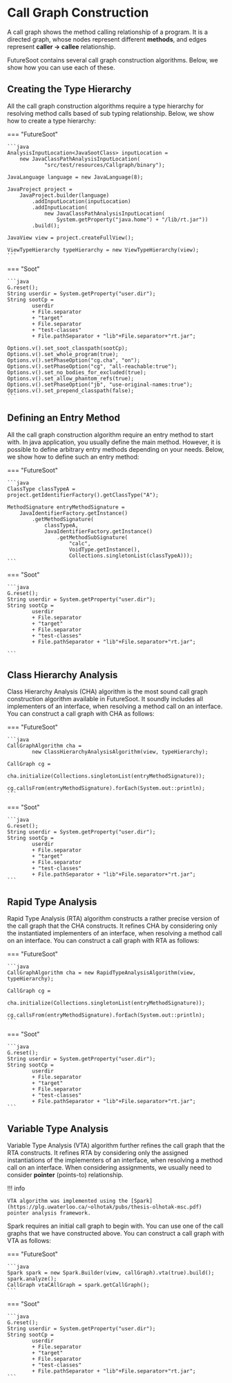 # Call Graph Construction
A call graph shows the method calling relationship of a program. It is a directed graph, whose nodes represent different **methods**, and edges represent **caller -> callee** relationship.

FutureSoot contains several call graph construction algorithms. Below, we show how you can use each of these.

## Creating the Type Hierarchy
All the call graph construction algorithms require a type hierarchy for resolving method calls based of sub typing relationship.
Below, we show how to create a type hierarchy:

=== "FutureSoot"

    ```java
    AnalysisInputLocation<JavaSootClass> inputLocation =
        new JavaClassPathAnalysisInputLocation(
                "src/test/resources/Callgraph/binary");

    JavaLanguage language = new JavaLanguage(8);

    JavaProject project =
        JavaProject.builder(language)
            .addInputLocation(inputLocation)
            .addInputLocation(
                new JavaClassPathAnalysisInputLocation(
                    System.getProperty("java.home") + "/lib/rt.jar"))
            .build();

    JavaView view = project.createFullView();
    
    ViewTypeHierarchy typeHierarchy = new ViewTypeHierarchy(view);    
    ```
    
=== "Soot"

    ```java
    G.reset();
    String userdir = System.getProperty("user.dir");
    String sootCp = 
            userdir 
            + File.separator 
            + "target" 
            + File.separator 
            + "test-classes"
            + File.pathSeparator + "lib"+File.separator+"rt.jar";
            
    Options.v().set_soot_classpath(sootCp);
    Options.v().set_whole_program(true);
    Options.v().setPhaseOption("cg.cha", "on");
    Options.v().setPhaseOption("cg", "all-reachable:true");
    Options.v().set_no_bodies_for_excluded(true);
    Options.v().set_allow_phantom_refs(true);
    Options.v().setPhaseOption("jb", "use-original-names:true");
    Options.v().set_prepend_classpath(false);
    ```

## Defining an Entry Method
All the call graph construction algorithm require an entry method to start with. In java application, you usually define the main method. However, it is possible to define arbitrary entry methods depending on your needs. Below, we show how to define such an entry method:

=== "FutureSoot"

    ```java
    ClassType classTypeA = project.getIdentifierFactory().getClassType("A");
    
    MethodSignature entryMethodSignature =
        JavaIdentifierFactory.getInstance()
            .getMethodSignature(
                classTypeA,
                JavaIdentifierFactory.getInstance()
                    .getMethodSubSignature(
                        "calc",
                        VoidType.getInstance(),
                        Collections.singletonList(classTypeA)));    
    ```
    
=== "Soot"

    ```java
    G.reset();
    String userdir = System.getProperty("user.dir");
    String sootCp = 
            userdir 
            + File.separator 
            + "target" 
            + File.separator 
            + "test-classes"
            + File.pathSeparator + "lib"+File.separator+"rt.jar";
            
    ```

## Class Hierarchy Analysis
Class Hierarchy Analysis (CHA) algorithm is the most sound call graph construction algorithm available in FutureSoot. It soundly includes all implementers of an interface, when resolving a method call on an interface.
You can construct a call graph with CHA as follows:

=== "FutureSoot"

    ```java
    CallGraphAlgorithm cha = 
            new ClassHierarchyAnalysisAlgorithm(view, typeHierarchy);
    
    CallGraph cg = 
            cha.initialize(Collections.singletonList(entryMethodSignature));

    cg.callsFrom(entryMethodSignature).forEach(System.out::println);
    ```
    
=== "Soot"

    ```java
    G.reset();
    String userdir = System.getProperty("user.dir");
    String sootCp = 
            userdir 
            + File.separator 
            + "target" 
            + File.separator 
            + "test-classes"
            + File.pathSeparator + "lib"+File.separator+"rt.jar";    
    ```

## Rapid Type Analysis
Rapid Type Analysis (RTA) algorithm constructs a rather precise version of the call graph that the CHA constructs. It refines CHA by considering only the instantiated implementers of an interface, when resolving a method call on an interface.
You can construct a call graph with RTA as follows:

=== "FutureSoot"

    ```java
    CallGraphAlgorithm cha = new RapidTypeAnalysisAlgorithm(view, typeHierarchy);
    
    CallGraph cg = 
            cha.initialize(Collections.singletonList(entryMethodSignature));

    cg.callsFrom(entryMethodSignature).forEach(System.out::println);
    ```
    
=== "Soot"

    ```java
    G.reset();
    String userdir = System.getProperty("user.dir");
    String sootCp = 
            userdir 
            + File.separator 
            + "target" 
            + File.separator 
            + "test-classes"
            + File.pathSeparator + "lib"+File.separator+"rt.jar";    
    ```

## Variable Type Analysis
Variable Type Analysis (VTA) algorithm further refines the call graph that the RTA constructs. It refines RTA by considering only the assigned instantiations of the implementers of an interface, when resolving a method call on an interface.
When considering assignments, we usually need to consider **pointer** (points-to) relationship.

!!! info

    VTA algorithm was implemented using the [Spark](https://plg.uwaterloo.ca/~olhotak/pubs/thesis-olhotak-msc.pdf) pointer analysis framework.

Spark requires an initial call graph to begin with. You can use one of the call graphs that we have constructed above. You can construct a call graph with VTA as follows:

=== "FutureSoot"

    ```java
    Spark spark = new Spark.Builder(view, callGraph).vta(true).build();
    spark.analyze();
    CallGraph vtaCAllGraph = spark.getCallGraph();
    ```
    
=== "Soot"

    ```java
    G.reset();
    String userdir = System.getProperty("user.dir");
    String sootCp = 
            userdir 
            + File.separator 
            + "target" 
            + File.separator 
            + "test-classes"
            + File.pathSeparator + "lib"+File.separator+"rt.jar";    
    ```